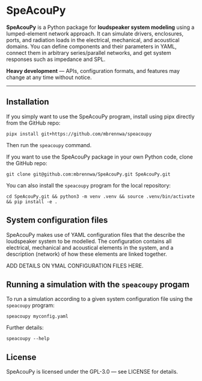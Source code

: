 # SpeAcouPy

**SpeAcouPy** is a Python package for **loudspeaker system modeling** using a lumped-element network approach. 
It can simulate drivers, enclosures, ports, and radiation loads in the electrical, mechanical, and acoustical domains.
You can define components and their parameters in YAML, connect them in arbitrary series/parallel networks, and get system responses such as impedance and SPL.

**Heavy development** — APIs, configuration formats, and features may change at any time without notice.

---

## Installation

If you simply want to use the SpeAcouPy program, install using pipx directly from the GitHub repo:
```
pipx install git+https://github.com/mbrennwa/speacoupy
```
Then run the ``speacoupy`` command.


If you want to use the SpeAcouPy package in your own Python code, clone the GitHub repo:
```
git clone git@github.com:mbrennwa/SpeAcouPy.git SpeAcouPy.git
```
You can also install the ``speacoupy`` program for the local repository:
```
cd SpeAcouPy.git && python3 -m venv .venv && source .venv/bin/activate && pip install -e .
```

## System configuration files
SpeAcouPy makes use of YAML configuration files that the describe the loudspeaker system to be modelled. The configuration contains all electrical, mechanical and acoustical elements in the system, and a description (network) of how these elements are linked together. 

ADD DETAILS ON YMAL CONFIGURATION FILES HERE.


## Running a simulation with the ``speacoupy`` progam
To run a simulation according to a given system configuration file using the `speacoupy` program:
```
speacoupy myconfig.yaml
```
Further details:
```
speacoupy --help
```

## License

SpeAcouPy is licensed under the GPL-3.0 — see LICENSE for details.
